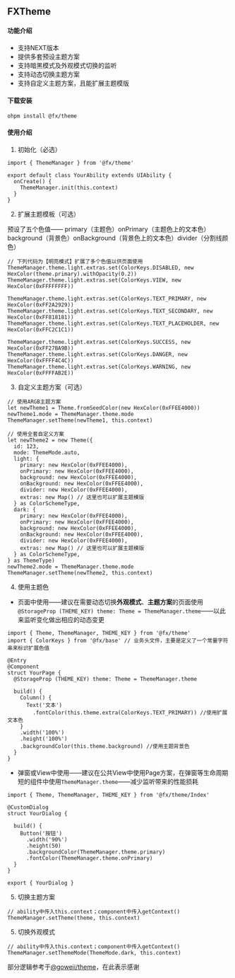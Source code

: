 ## FXTheme

#### 功能介绍

- 支持NEXT版本
- 提供多套预设主题方案
- 支持暗黑模式及外观模式切换的监听
- 支持动态切换主题方案
- 支持自定义主题方案，且能扩展主题模版

#### 下载安装

```
ohpm install @fx/theme
```

#### 使用介绍

1. 初始化（必选）

```
import { ThemeManager } from '@fx/theme'

export default class YourAbility extends UIAbility {
  onCreate() {
    ThemeManager.init(this.context)
  }
}
```

2. 扩展主题模板（可选）

预设了五个色值—— primary（主题色）onPrimary（主题色上的文本色）background（背景色）onBackground（背景色上的文本色）divider（分割线颜色）

```
// 下列代码为【明亮模式】扩展了多个色值以供页面使用
ThemeManager.theme.light.extras.set(ColorKeys.DISABLED, new HexColor(theme.primary).withOpacity(0.2))
ThemeManager.theme.light.extras.set(ColorKeys.VIEW, new HexColor(0xFFFFFFFF))

ThemeManager.theme.light.extras.set(ColorKeys.TEXT_PRIMARY, new HexColor(0xFF2A2929))
ThemeManager.theme.light.extras.set(ColorKeys.TEXT_SECONDARY, new HexColor(0xFF818181))
ThemeManager.theme.light.extras.set(ColorKeys.TEXT_PLACEHOLDER, new HexColor(0xFFC2C1C1))

ThemeManager.theme.light.extras.set(ColorKeys.SUCCESS, new HexColor(0xFF27BA9B))
ThemeManager.theme.light.extras.set(ColorKeys.DANGER, new HexColor(0xFFFF4C4C))
ThemeManager.theme.light.extras.set(ColorKeys.WARNING, new HexColor(0xFFFFAB2E))
```

3. 自定义主题方案（可选）

```
// 使用ARGB主题方案
let newTheme1 = Theme.fromSeedColor(new HexColor(0xFFEE4000))
newTheme1.mode = ThemeManager.theme.mode
ThemeManager.setTheme(newTheme1, this.context)

// 使用全套自定义方案
let newTheme2 = new Theme({
  id: 123,
  mode: ThemeMode.auto,
  light: {
    primary: new HexColor(0xFFEE4000),
    onPrimary: new HexColor(0xFFEE4000),
    background: new HexColor(0xFFEE4000),
    onBackground: new HexColor(0xFFEE4000),
    divider: new HexColor(0xFFEE4000),
    extras: new Map() // 这里也可以扩展主题模版
  } as ColorSchemeType,
  dark: {
    primary: new HexColor(0xFFEE4000),
    onPrimary: new HexColor(0xFFEE4000),
    background: new HexColor(0xFFEE4000),
    onBackground: new HexColor(0xFFEE4000),
    divider: new HexColor(0xFFEE4000),
    extras: new Map() // 这里也可以扩展主题模版
  } as ColorSchemeType,
} as ThemeType)
newTheme2.mode = ThemeManager.theme.mode
ThemeManager.setTheme(newTheme2, this.context)
```

4. 使用主题色

- 页面中使用——建议在需要动态切换**外观模式**、**主题方案**的页面使用`@StorageProp (THEME_KEY) theme: Theme = ThemeManager.theme`——以此来监听变化做出相应的动态变更

```
import { Theme, ThemeManager, THEME_KEY } from '@fx/theme'
import { ColorKeys } from '@fx/base' // 业务头文件，主要是定义了一个常量字符串来标识扩展色值

@Entry
@Component
struct YourPage {
  @StorageProp (THEME_KEY) theme: Theme = ThemeManager.theme

  build() {
    Column() {
      Text('文本')
        .fontColor(this.theme.extra(ColorKeys.TEXT_PRIMARY)) //使用扩展文本色
    }
    .width('100%')
    .height('100%')
    .backgroundColor(this.theme.background) //使用主题背景色
  }
}
```

- 弹窗或View中使用——建议在公共View中使用Page方案，在弹窗等生命周期短的组件中使用`ThemeManager.theme`——减少监听带来的性能损耗

```
import { Theme, ThemeManager, THEME_KEY } from '@fx/theme/Index'

@CustomDialog
struct YourDialog {

  build() {
    Button('按钮')
      .width('90%')
      .height(50)
      .backgroundColor(ThemeManager.theme.primary)
      .fontColor(ThemeManager.theme.onPrimary)
  }
}

export { YourDialog }
```

5. 切换主题方案

```
// ability中传入this.context；component中传入getContext()
ThemeManager.setTheme(theme, this.context)
```

5. 切换外观模式

```
// ability中传入this.context；component中传入getContext()
ThemeManager.setThemeMode(ThemeMode.dark, this.context)
```

部分逻辑参考于[@goweii/theme](https://ohpm.openharmony.cn/#/cn/detail/@goweii%2Ftheme)，在此表示感谢